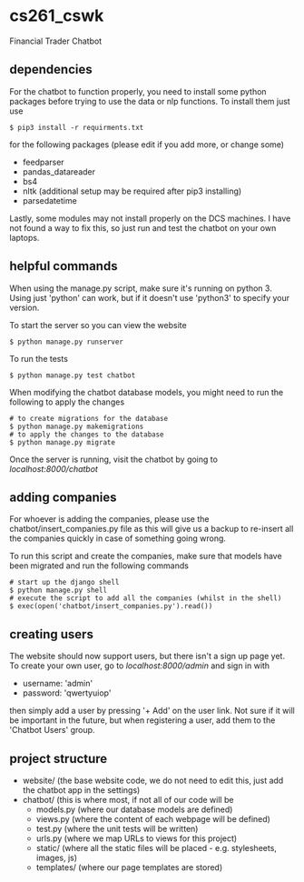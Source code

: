 # cs261_cswk
Financial Trader Chatbot

## dependencies

For the chatbot to function properly, you need to install some python packages before
trying to use the data or nlp functions. To install them just use
```
$ pip3 install -r requirments.txt
```
for the following packages (please edit if you add more, or change some)
 - feedparser
 - pandas_datareader
 - bs4
 - nltk (additional setup may be required after pip3 installing)
 - parsedatetime

Lastly, some modules may not install properly on the DCS machines. I have not found
a way to fix this, so just run and test the chatbot on your own laptops.

## helpful commands

When using the manage.py script, make sure it's running on python 3. Using just 'python'
can work, but if it doesn't use 'python3' to specify your version.

To start the server so you can view the website
```
$ python manage.py runserver 
```

To run the tests
```
$ python manage.py test chatbot 
```

When modifying the chatbot database models, you might need to run the following to apply the changes
```
# to create migrations for the database
$ python manage.py makemigrations
# to apply the changes to the database
$ python manage.py migrate
```

Once the server is running, visit the chatbot by going to _localhost:8000/chatbot_

## adding companies

For whoever is adding the companies, please use the chatbot/insert_companies.py file as this will
give us a backup to re-insert all the companies quickly in case of something going wrong.

To run this script and create the companies, make sure that models have been migrated and run
the following commands
```
# start up the django shell
$ python manage.py shell
# execute the script to add all the companies (whilst in the shell)
$ exec(open('chatbot/insert_companies.py').read())
```

## creating users

The website should now support users, but there isn't a sign up page yet. To create your own user,
go to _localhost:8000/admin_ and sign in with
- username: 'admin'
- password: 'qwertyuiop'

then simply add a user by pressing '+ Add' on the user link. Not sure if it will be important in the future, but when registering a user, add them to the 'Chatbot Users' group.

## project structure

- website/ (the base website code, we do not need to edit this, just add the chatbot app in the settings)
- chatbot/ (this is where most, if not all of our code will be
   - models.py (where our database models are defined)
   - views.py  (where the content of each webpage will be defined)
   - test.py   (where the unit tests will be written)
   - urls.py   (where we map URLs to views for this project)
   - static/   (where all the static files will be placed - e.g. stylesheets, images, js)
   - templates/ (where our page templates are stored)

